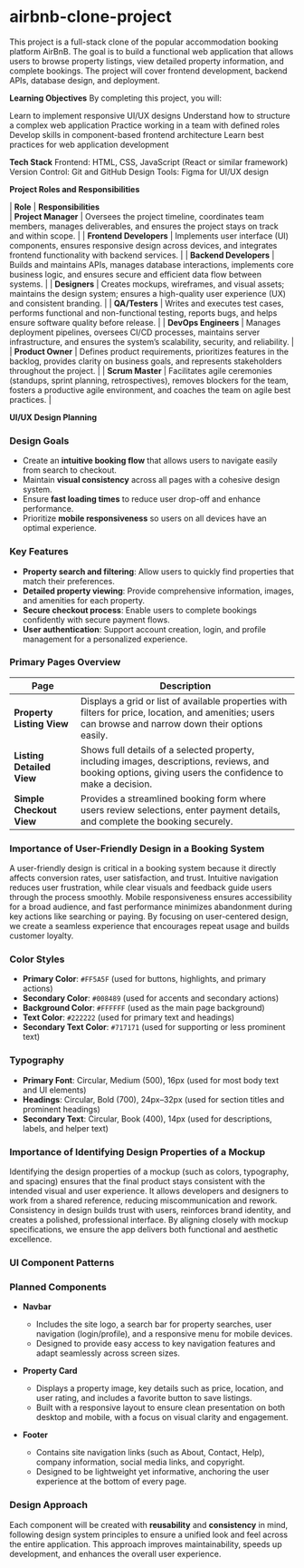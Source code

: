 # airbnb-clone-project
This project is a full-stack clone of the popular accommodation booking platform AirBnB. The goal is to build a functional web application that allows users to browse property listings, view detailed property information, and complete bookings. The project will cover frontend development, backend APIs, database design, and deployment.

**Learning Objectives**
By completing this project, you will:

Learn to implement responsive UI/UX designs
Understand how to structure a complex web application
Practice working in a team with defined roles
Develop skills in component-based frontend architecture
Learn best practices for web application development

**Tech Stack**
Frontend: HTML, CSS, JavaScript (React or similar framework)
Version Control: Git and GitHub
Design Tools: Figma for UI/UX design

**Project Roles and Responsibilities**

| **Role**             | **Responsibilities**                                                                                                                                          
| **Project Manager**  | Oversees the project timeline, coordinates team members, manages deliverables, and ensures the project stays on track and within scope.                        |
| **Frontend Developers** | Implements user interface (UI) components, ensures responsive design across devices, and integrates frontend functionality with backend services.              |
| **Backend Developers**  | Builds and maintains APIs, manages database interactions, implements core business logic, and ensures secure and efficient data flow between systems.          |
| **Designers**        | Creates mockups, wireframes, and visual assets; maintains the design system; ensures a high-quality user experience (UX) and consistent branding.              |
| **QA/Testers**       | Writes and executes test cases, performs functional and non-functional testing, reports bugs, and helps ensure software quality before release.                |
| **DevOps Engineers** | Manages deployment pipelines, oversees CI/CD processes, maintains server infrastructure, and ensures the system’s scalability, security, and reliability.      |
| **Product Owner**    | Defines product requirements, prioritizes features in the backlog, provides clarity on business goals, and represents stakeholders throughout the project.     |
| **Scrum Master**     | Facilitates agile ceremonies (standups, sprint planning, retrospectives), removes blockers for the team, fosters a productive agile environment, and coaches the team on agile best practices. |

**UI/UX Design Planning**
### Design Goals
- Create an **intuitive booking flow** that allows users to navigate easily from search to checkout.
- Maintain **visual consistency** across all pages with a cohesive design system.
- Ensure **fast loading times** to reduce user drop-off and enhance performance.
- Prioritize **mobile responsiveness** so users on all devices have an optimal experience.

### Key Features
- **Property search and filtering**: Allow users to quickly find properties that match their preferences.
- **Detailed property viewing**: Provide comprehensive information, images, and amenities for each property.
- **Secure checkout process**: Enable users to complete bookings confidently with secure payment flows.
- **User authentication**: Support account creation, login, and profile management for a personalized experience.

### Primary Pages Overview

| **Page**                   | **Description**                                                                                                                                         |
|----------------------------|---------------------------------------------------------------------------------------------------------------------------------------------------------|
| **Property Listing View**   | Displays a grid or list of available properties with filters for price, location, and amenities; users can browse and narrow down their options easily. |
| **Listing Detailed View**   | Shows full details of a selected property, including images, descriptions, reviews, and booking options, giving users the confidence to make a decision. |
| **Simple Checkout View**    | Provides a streamlined booking form where users review selections, enter payment details, and complete the booking securely.                           |

### Importance of User-Friendly Design in a Booking System
A user-friendly design is critical in a booking system because it directly affects conversion rates, user satisfaction, and trust. Intuitive navigation reduces user frustration, while clear visuals and feedback guide users through the process smoothly. Mobile responsiveness ensures accessibility for a broad audience, and fast performance minimizes abandonment during key actions like searching or paying. By focusing on user-centered design, we create a seamless experience that encourages repeat usage and builds customer loyalty.

### Color Styles
- **Primary Color**: `#FF5A5F` (used for buttons, highlights, and primary actions)
- **Secondary Color**: `#008489` (used for accents and secondary actions)
- **Background Color**: `#FFFFFF` (used as the main page background)
- **Text Color**: `#222222` (used for primary text and headings)
- **Secondary Text Color**: `#717171` (used for supporting or less prominent text)

### Typography
- **Primary Font**: Circular, Medium (500), 16px (used for most body text and UI elements)
- **Headings**: Circular, Bold (700), 24px–32px (used for section titles and prominent headings)
- **Secondary Text**: Circular, Book (400), 14px (used for descriptions, labels, and helper text)

### Importance of Identifying Design Properties of a Mockup
Identifying the design properties of a mockup (such as colors, typography, and spacing) ensures that the final product stays consistent with the intended visual and user experience. It allows developers and designers to work from a shared reference, reducing miscommunication and rework. Consistency in design builds trust with users, reinforces brand identity, and creates a polished, professional interface. By aligning closely with mockup specifications, we ensure the app delivers both functional and aesthetic excellence.

### UI Component Patterns

### Planned Components

- **Navbar**
  - Includes the site logo, a search bar for property searches, user navigation (login/profile), and a responsive menu for mobile devices.
  - Designed to provide easy access to key navigation features and adapt seamlessly across screen sizes.

- **Property Card**
  - Displays a property image, key details such as price, location, and user rating, and includes a favorite button to save listings.
  - Built with a responsive layout to ensure clean presentation on both desktop and mobile, with a focus on visual clarity and engagement.

- **Footer**
  - Contains site navigation links (such as About, Contact, Help), company information, social media links, and copyright.
  - Designed to be lightweight yet informative, anchoring the user experience at the bottom of every page.

### Design Approach
Each component will be created with **reusability** and **consistency** in mind, following design system principles to ensure a unified look and feel across the entire application. This approach improves maintainability, speeds up development, and enhances the overall user experience.
